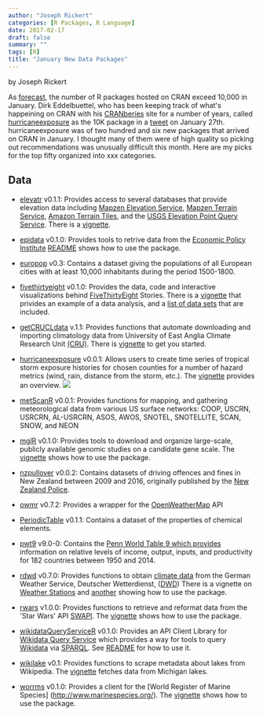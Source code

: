 ```yaml
---
author: "Joseph Rickert"
categories: [R Packages, R Language]
date: 2017-02-17
draft: false
summary: ""
tags: [R]
title: "January New Data Packages"
---
```


by Joseph Rickert

As [forecast](https://www.rstudio.com/rviews/2017/01/06/10000-cran-packages/), the number of R packages hosted on CRAN exceed 10,000 in January. Dirk Eddelbuettel, who has been keeping track of what's happeining on CRAN with his [CRANberies](http://dirk.eddelbuettel.com/cranberries/) site for a number of years, called [hurricaneexposure]() as the 10K package in a [tweet](https://twitter.com/eddelbuettel/status/825140310036578304) on January 27th. hurricaneexposure was of two hundred and six new packages that arrived on CRAN in January. I thought many of them were of high quality so picking out recommendations was unusually difficult this month. Here are my picks for the top fifty organized into xxx categories. 

## Data
* [elevatr](https://cran.rstudio.com/web/packages/elevatr/) v0.1.1: Provides access to several databases that provide elevation data including [Mapzen Elevation Service](https://mapzen.com/documentation/elevation/elevation-service/), [Mapzen Terrain Service](https://mapzen.com/documentation/terrain-tiles/), [Amazon Terrain Tiles](https://aws.amazon.com/public-datasets/terrain/), and the [USGS Elevation Point Query Service](http://ned.usgs.gov/epqs/). There is a [vignette](https://cran.rstudio.com/web/packages/elevatr/vignettes/introduction_to_elevatr.html).

* [epidata](https://cran.rstudio.com/web/packages/epidata/) v0.1.0: Provides tools to retrive data from the [Economic Policy Institute](http://www.epi.org/) [README](https://github.com/hrbrmstr/epidata) shows how to use the package.

* [europop](https://cran.rstudio.com/web/packages/europop/) v0.3: Contains a dataset giving the populations of all European cities with at least 10,000 inhabitants during the period 1500-1800.

* [fivethirtyeight](https://cran.rstudio.com/web/packages/fivethirtyeight/) v0.1.0: Provides the data, code and interactive visualizations behind [FiveThirtyEight](https://fivethirtyeight.com/) Stories. There is a [vignette](https://cran.rstudio.com/web/packages/fivethirtyeight/vignettes/bechdel.html) that privides an example of a data analysis, and a [list of data sets](https://cran.rstudio.com/web/packages/fivethirtyeight/vignettes/fivethirtyeight.html) that are included.

* [getCRUCLdata](https://cran.rstudio.com/web/packages/getCRUCLdata/) v.1.1: Provides functions that automate downloading and importing climatology data from University of East Anglia Climate Research Unit [(CRU)](http://www.cru.uea.ac.uk/). There is [vignette](https://cran.rstudio.com/web/packages/getCRUCLdata/vignettes/getCRUCLdata.html) to get you started.

* [hurricaneexposure](https://cran.rstudio.com/web/packages/hurricaneexposure/) v0.0.1: Allows users to create time series of tropical storm exposure histories for chosen counties for a number of hazard metrics (wind, rain, distance from the storm, etc.). The [vignette](https://cran.rstudio.com/web/packages/hurricaneexposure/vignettes/hurricaneexposure.html) provides an overview.
![](./images/hurricane.png)

* [metScanR](https://cran.rstudio.com/web/packages/metScanR/metScanR.pdf) v0.0.1: Provides functions  for mapping, and gathering meteorological data from various US surface
networks: COOP, USCRN, USRCRN, AL-USRCRN, ASOS, AWOS, SNOTEL, SNOTELLITE,
SCAN, SNOW, and NEON

* [mglR](https://cran.rstudio.com/web/packages/mglR/) v0.1.0: Provides tools to download and organize large-scale, publicly available genomic studies on a candidate gene scale. The [vignette](https://cran.rstudio.com/web/packages/mglR/vignettes/mglR-vignette.html) shows how to use the package.

* [nzpullover](https://cran.rstudio.com/web/packages/nzpullover/) v0.0.2: Contains datasets of driving offences and fines in New Zealand between 2009 and 2016, originally published by the [New Zealand Police](http://www.police.govt.nz/about-us/publication/road-policing-driver-offence-data-january-2009-december-2016).

* [owmr](https://cran.rstudio.com/web/packages/owmr/) v0.7.2: Provides a wrapper for the [OpenWeatherMap](https://openweathermap.org/) API

* [PeriodicTable](https://cran.rstudio.com/web/packages/PeriodicTable/) v0.1.1: Contains a dataset of the properties of chemical elements.

* [pwt9](https://cran.rstudio.com/web/packages/pwt9/) v9.0-0: Contains the [Penn World Table 9 which provides](http://www.rug.nl/ggdc/productivity/pwt/)  information on relative levels of
income, output, inputs, and productivity for 182 countries
between 1950 and 2014.

* [rdwd](https://cran.rstudio.com/web/packages/rdwd/) v0.7.0: Provides functions to obtain [climate data](https://www.dwd.de/EN/climate_environment/cdc/cdc.html) from the German Weather Service, Deutscher Wetterdienst, ([DWD](https://www.dwd.de/DE/Home/home_node.html)) There is a vignette on [Weather Stations](https://cran.rstudio.com/web/packages/rdwd/vignettes/mapDWD.html) and [another](https://cran.rstudio.com/web/packages/rdwd/vignettes/rdwd.html) showing how to use the package.

* [rwars](https://cran.rstudio.com/web/packages/rwars/) v1.0.0: Provides functions to retrieve and reformat data from the 'Star Wars' API [SWAPI](https://swapi.co/). The [vignette](https://cran.rstudio.com/web/packages/rwars/vignettes/rwars.html) shows how to use the package.

* [wikidataQueryServiceR](https://cran.rstudio.com/web/packages/WikidataQueryServiceR/) v0.1.0: Provides an API Client Library for [Wikidata Query Service](https://www.mediawiki.org/wiki/Wikidata_query_service) which provides a way for tools to query [Wikidata](https://www.wikidata.org/wiki/Wikidata:Main_Page) via [SPARQL](https://en.wikipedia.org/wiki/SPARQL). See [README](https://cran.rstudio.com/web/packages/WikidataQueryServiceR/README.html) for how to use it.

* [wikilake](https://cran.rstudio.com/web/packages/wikilake/) v0.1: Provides functions to scrape metadata about lakes from Wikipedia. The [vignette](https://cran.rstudio.com/web/packages/wikilake/vignettes/scrape_michigan_lakes.html) fetches data from Michigan lakes.

* [worrms](https://cran.rstudio.com/web/packages/worrms/) v0.1.0: Provides a client for the [World Register of Marine Species] (http://www.marinespecies.org/). The [vignette](https://cran.rstudio.com/web/packages/worrms/vignettes/worrms_vignette.html) shows how to use the package.
